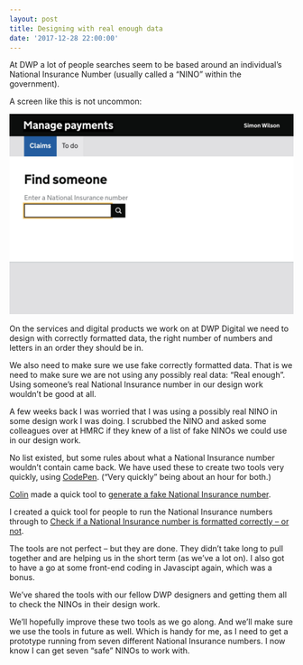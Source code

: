 ```yaml
---
layout: post
title: Designing with real enough data
date: '2017-12-28 22:00:00'
---
```

At DWP a lot of people searches seem to be based around an individual’s National Insurance Number (usually called a “NINO” within the government).

A screen like this is not uncommon:

![](/assets/find-someone-using-a-nino.jpg)

On the services and digital products we work on at DWP Digital we need to design with correctly formatted data, the right number of numbers and letters in an order they should be in.

We also need to make sure we use fake correctly formatted data. That is we need to make sure we are not using any possibly real data: “Real enough”. Using someone’s real National Insurance number in our design work wouldn’t be good at all.

A few weeks back I was worried that I was using a possibly real NINO in some design work I was doing. I scrubbed the NINO and asked some colleagues over at HMRC if they knew of a list of fake NINOs we could use in our design work.

No list existed, but some rules about what a National Insurance number wouldn’t contain came back. We have used these to create two tools very quickly, using [CodePen](https://codepen.io). (“Very quickly” being about an hour for both.)

[Colin](https://twitter.com/htmlandbacon) made a quick tool to [generate a fake National Insurance number](https://codepen.io/htmlandbacon/full/vpXrgw/).

I created a quick tool for people to run the National Insurance numbers through to [Check if a National Insurance number is formatted correctly – or not](https://codepen.io/ermlikeyeah/full/gowjYL/).

The tools are not perfect – but they are done. They didn’t take long to pull together and are helping us in the short term (as we’ve a lot on). I also got to have a go at some front-end coding in Javascipt again, which was a bonus.

We’ve shared the tools with our fellow DWP designers and getting them all to check the NINOs in their design work.

We’ll hopefully improve these two tools as we go along. And we’ll make sure we use the tools in future as well. Which is handy for me, as I need to get a prototype running from seven different National Insurance numbers. I now know I can get seven “safe” NINOs to work with.
